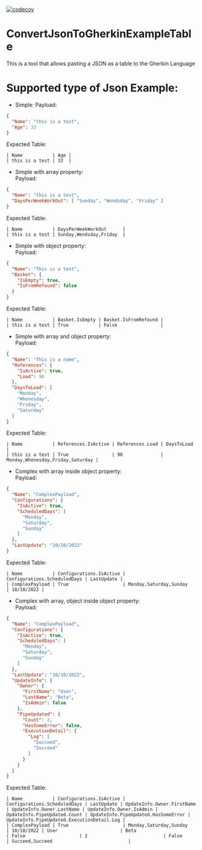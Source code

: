 [![codecov](https://codecov.io/gh/afborgesDev/ConvertJsonToGherkinExampleTable/branch/main/graph/badge.svg)](https://codecov.io/gh/afborgesDev/ConvertJsonToGherkinExampleTable)

# ConvertJsonToGherkinExampleTable
This is a tool that allows pasting a JSON  as a table to the Gherkin Language

# Supported type of Json Example:

- Simple:
Payload:  
```json
{
  "Name": "this is a test",
  "Age": 33
}
```

Expected Table:  
```gherkin
| Name           | Age |
| this is a test | 33  |
```

- Simple with array property:  
Payload:  
```json
{
  "Name": "this is a test",
  "DaysPerWeekWorkOut": [ "Sunday", "Wendsday", "Friday" ]
}
```
Expected Table:  
```gherkin
| Name           | DaysPerWeekWorkOut      |
| this is a test | Sunday,Wendsday,Friday  |
```

- Simple with object property:  
Payload: 
```json
{
  "Name": "This is a test",
  "Basket": {
    "IsEmpty": true,
    "IsFromRefound": false
  }
}
```
Expected Table:  
```gherkin
| Name           | Basket.IsEmpty | Basket.IsFromRefound |
| this is a test | True           | False                |
```

- Simple with array and object property:  
Payload: 
```json
{
  "Name": "This is a name",
  "References": {
    "IsActive": true,
    "Load": 90
  },
  "DaysToLoad": [
    "Monday",
    "Whenesday",
    "Friday",
    "Saturday"
  ]
}
```
Expected Table:  
```gherkin
| Name           | References.IsActive | References.Load | DaysToLoad                       |
| this is a test | True                | 90              | Monday,Whenesday,Friday,Saturday |
```

- Complex with array inside object property:  
Payload:  
```json
{
  "Name": "ComplexPayload",
  "Configurations": {
    "IsActive": true,
    "ScheduledDays": [
      "Monday",
      "Saturday",
      "Sunday"
    ]
  },
  "LastUpdate": "10/10/2022"
}
```
Expected Table:  
```gherkin
| Name           | Configurations.IsActive | Configurations.ScheduledDays | LastUpdate |
| ComplexPayload | True                    | Monday,Saturday,Sunday       | 10/10/2022 |
```

- Complex with array, object inside object property:  
Payload:  
```json
{
  "Name": "ComplexPayload",
  "Configurations": {
    "IsActive": true,
    "ScheduledDays": [
      "Monday",
      "Saturday",
      "Sunday"
    ]
  },
  "LastUpdate": "10/10/2022",
  "UpdateInfo": {
    "Owner": {
      "FirstName": "User",
      "LastName": "Beta",
      "IsAdmin": false
    },
    "PipeUpdated": {
      "Count": 2,
      "HasSomeError": false,
      "ExecutionDetail": {
        "Log": [
          "Succeed",
          "Succeed"
        ]
      }
    }
  }
}
```
Expected Table:  
```gherkin
| Name           | Configurations.IsActive | Configurations.ScheduledDays | LastUpdate | UpdateInfo.Owner.FirstName | UpdateInfo.Owner.LastName | UpdateInfo.Owner.IsAdmin | UpdateInfo.PipeUpdated.Count | UpdateInfo.PipeUpdated.HasSomeError | UpdateInfo.PipeUpdated.ExecutionDetail.Log |
| ComplexPayload | True                    | Monday,Saturday,Sunday       | 10/10/2022 | User                       | Beta                      | False                    | 2                            | False                               | Succeed,Succeed                            |
```
